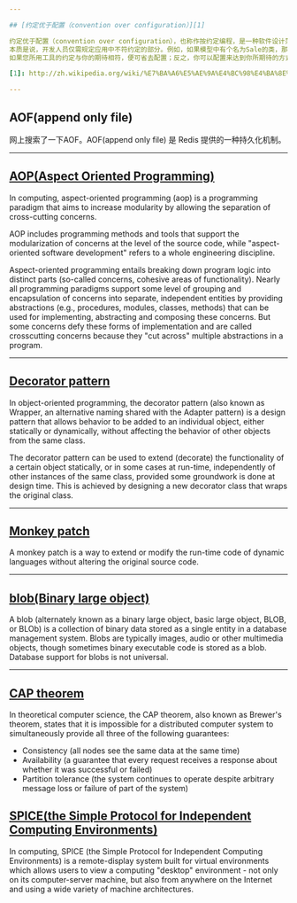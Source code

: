```yaml
---

## [约定优于配置（convention over configuration）][1]

约定优于配置（convention over configuration），也称作按约定编程，是一种软件设计范式，旨在减少软件开发人员需做决定的数量，获得简单的好处，而又不失灵活性。
本质是说，开发人员仅需规定应用中不符约定的部分。例如，如果模型中有个名为Sale的类，那么数据库中对应的表就会默认命名为sales。只有在偏离这一约定时，例如将该表命名为"products_sold"，才需写有关这个名字的配置。
如果您所用工具的约定与你的期待相符，便可省去配置；反之，你可以配置来达到你所期待的方式。

[1]: http://zh.wikipedia.org/wiki/%E7%BA%A6%E5%AE%9A%E4%BC%98%E4%BA%8E%E9%85%8D%E7%BD%AE

---
```


## AOF(append only file)
网上搜索了一下AOF。AOF(append only file) 是 Redis 提供的一种持久化机制。

---

## [AOP(Aspect Oriented Programming)][2]

In computing, aspect-oriented programming (aop) is a programming paradigm that aims to increase modularity by allowing the separation of cross-cutting concerns. 

AOP includes programming methods and tools that support the modularization of concerns at the level of the source code, while "aspect-oriented software development" refers to a whole engineering discipline.

Aspect-oriented programming entails breaking down program logic into distinct parts (so-called concerns, cohesive areas of functionality). Nearly all programming paradigms support some level of grouping and encapsulation of concerns into separate, independent entities by providing abstractions (e.g., procedures, modules, classes, methods) that can be used for implementing, abstracting and composing these concerns. But some concerns defy these forms of implementation and are called crosscutting concerns because they "cut across" multiple abstractions in a program.

[2]: http://en.wikipedia.org/wiki/Aspect_oriented_programming

---

## [Decorator pattern](http://en.wikipedia.org/wiki/Decorator_pattern)

In object-oriented programming, the decorator pattern (also known as Wrapper, an alternative naming shared with the Adapter pattern) is a design pattern that allows behavior to be added to an individual object, either statically or dynamically, without affecting the behavior of other objects from the same class.

The decorator pattern can be used to extend (decorate) the functionality of a certain object statically, or in some cases at run-time, independently of other instances of the same class, provided some groundwork is done at design time. This is achieved by designing a new decorator class that wraps the original class. 

---

## [Monkey patch](http://en.wikipedia.org/wiki/Monkey_patch)

A monkey patch is a way to extend or modify the run-time code of dynamic languages without altering the original source code. 

---

## [blob(Binary large object)][3]

A blob (alternately known as a binary large object, basic large object, BLOB, or BLOb) is a collection of binary data stored as a single entity in a database management system. Blobs are typically images, audio or other multimedia objects, though sometimes binary executable code is stored as a blob. Database support for blobs is not universal.

[3]: http://en.wikipedia.org/wiki/Binary_large_object

---

## [CAP theorem](http://en.wikipedia.org/wiki/CAP_theorem)

In theoretical computer science, the CAP theorem, also known as Brewer's theorem, states that it is impossible for a distributed computer system to simultaneously provide all three of the following guarantees:

* Consistency (all nodes see the same data at the same time)
* Availability (a guarantee that every request receives a response about whether it was successful or failed)
* Partition tolerance (the system continues to operate despite arbitrary message loss or failure of part of the system)

## [SPICE(the Simple Protocol for Independent Computing Environments)][4]

In computing, SPICE (the Simple Protocol for Independent Computing Environments) is a remote-display system built for virtual environments which allows users to view a computing "desktop" environment - not only on its computer-server machine, but also from anywhere on the Internet and using a wide variety of machine architectures.

[4]: http://en.wikipedia.org/wiki/SPICE_(protocol)

